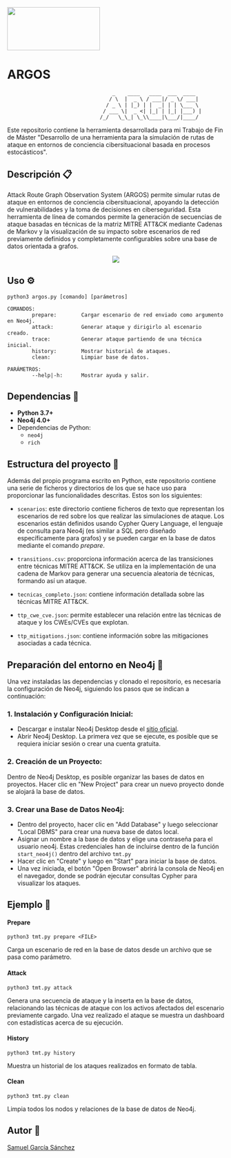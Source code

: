 <img src="https://user-images.githubusercontent.com/78796980/168422761-4be1d1b5-c065-4f44-86d7-44d346971897.png" width="215" height="100">


# ARGOS

                                      _    ____   ____  ___  ____
                                     / \  |  _ \ / ___|/ _ \/ ___|
                                    / _ \ | |_) | |  _| | | \___ \
                                   / ___ \|  _ <| |_| | |_| |___) |
                                  /_/   \_\_| \_\\____|\___/|____/


Este repositorio contiene la herramienta desarrollada para mi Trabajo de Fin de Máster "Desarrollo de una herramienta para la simulación de rutas de ataque en entornos de conciencia cibersituacional basada en procesos estocásticos".


## Descripción :clipboard:
Attack Route Graph Observation System (ARGOS) permite simular rutas de ataque en entornos de conciencia cibersituacional, apoyando la detección de vulnerabilidades y la toma de decisiones en ciberseguridad. Esta herramienta de línea de comandos permite la generación de secuencias de ataque basadas en técnicas de la matriz MITRE ATT&CK mediante Cadenas de Markov y la visualización de su impacto sobre escenarios de red previamente definidos y completamente configurables sobre una base de datos orientada a grafos.

<p align="center">
  <img src="https://github.com/user-attachments/assets/710bcfae-f648-4ab4-a7af-af877c413d3c"/>
</p>

## Uso :gear:

```
python3 argos.py [comando] [parámetros]

COMANDOS:
        prepare:        Cargar escenario de red enviado como argumento en Neo4j.
        attack:         Generar ataque y dirigirlo al escenario creado.
        trace:          Generar ataque partiendo de una técnica inicial.
        history:        Mostrar historial de ataques.
        clean:          Limpiar base de datos.

PARÁMETROS:
        --help|-h:      Mostrar ayuda y salir.
```

## Dependencias :bookmark:
- **Python 3.7+**
- **Neo4j 4.0+**
- Dependencias de Python:
  - `neo4j`
  - `rich`

## Estructura del proyecto :open_file_folder:

Además del propio programa escrito en Python, este repositorio contiene una serie de ficheros y directorios de los que se hace uso para proporcionar las funcionalidades descritas. Estos son los siguientes:

- `scenarios`: este directorio contiene ficheros de texto que representan los escenarios de red sobre los que realizar las simulaciones de ataque. Los escenarios están definidos usando Cypher Query Language, el lenguaje de consulta para Neo4j (es similar a SQL pero diseñado específicamente para grafos) y se pueden cargar en la base de datos mediante el comando *prepare*.
  
- `transitions.csv`: proporciona información acerca de las transiciones entre técnicas MITRE ATT&CK. Se utiliza en la implementación de una cadena de Markov para generar una secuencia aleatoria de técnicas, formando así un ataque.
  
- `tecnicas_completo.json`: contiene información detallada sobre las técnicas MITRE ATT&CK.

- `ttp_cwe_cve.json`: permite establecer una relación entre las técnicas de ataque y los CWEs/CVEs que explotan.
  
- `ttp_mitigations.json`: contiene información sobre las mitigaciones asociadas a cada técnica.

## Preparación del entorno en Neo4j :wrench:
Una vez instaladas las dependencias y clonado el repositorio, es necesaria la configuración de Neo4j, siguiendo los pasos que se indican a continuación:

### 1. Instalación y Configuración Inicial:

- Descargar e instalar Neo4j Desktop desde el [sitio oficial](https://neo4j.com/download/).
- Abrir Neo4j Desktop. La primera vez que se ejecute, es posible que se requiera iniciar sesión o crear una cuenta gratuita.

### 2. Creación de un Proyecto:

Dentro de Neo4j Desktop, es posible organizar las bases de datos en proyectos. Hacer clic en "New Project" para crear un nuevo proyecto donde se alojará la base de datos.

### 3. Crear una Base de Datos Neo4j:

- Dentro del proyecto, hacer clic en "Add Database" y luego seleccionar "Local DBMS" para crear una nueva base de datos local.
- Asignar un nombre a la base de datos y elige una contraseña para el usuario neo4j. Estas credenciales han de incluirse dentro de la función `start_neo4j()` dentro del archivo `tmt.py`
- Hacer clic en "Create" y luego en "Start" para iniciar la base de datos.
- Una vez iniciada, el botón "Open Browser" abrirá la consola de Neo4j en el navegador, donde se podrán ejecutar consultas Cypher para visualizar los ataques.

## Ejemplo 🚀

#### Prepare
`python3 tmt.py prepare <FILE>`

Carga un escenario de red en la base de datos desde un archivo que se pasa como parámetro.

#### Attack
`python3 tmt.py attack`

Genera una secuencia de ataque y la inserta en la base de datos, relacionando las técnicas de ataque con los activos afectados del escenario previamente cargado. Una vez realizado el ataque se muestra un dashboard con estadísticas acerca de su ejecución.

#### History
`python3 tmt.py history`

Muestra un historial de los ataques realizados en formato de tabla.

#### Clean
`python3 tmt.py clean`

Limpia todos los nodos y relaciones de la base de datos de Neo4j.


## Autor :art:
[Samuel García Sánchez](https://github.com/samugs13)
